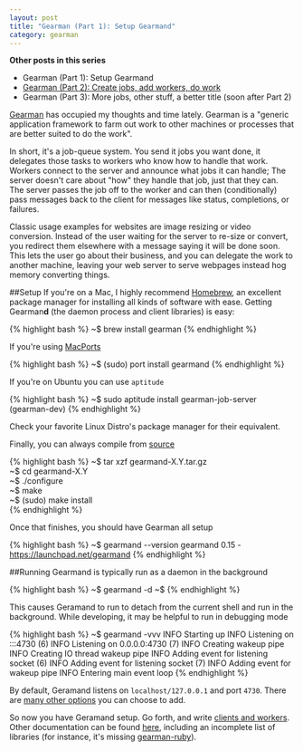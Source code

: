 ```yaml
---
layout: post
title: "Gearman (Part 1): Setup Gearmand"
category: gearman
---
```


**Other posts in this series**
- Gearman (Part 1): Setup Gearmand
- [Gearman (Part 2): Create jobs, add workers, do work][10]
- Gearman (Part 3): More jobs, other stuff, a better title (soon after Part 2)


[Gearman][1] has occupied my thoughts and time lately.  Gearman is a "generic application framework to farm out work to other machines or processes that are better suited to do the work".

In short, it's a job-queue system.  You send it jobs you want done, it delegates those tasks to workers who know how to handle that work.  Workers 
connect to the server and announce what jobs it can handle; The server doesn't care about "how" they handle that job, just that they can.  The 
server passes the job off to the worker and can then (conditionally) pass messages back to the client for messages like status, completions, or failures.  

Classic usage examples for websites are image resizing or video conversion.  Instead of the user waiting for the server to re-size or convert, 
you redirect them elsewhere with a message saying it will be done soon.  This lets the user go about their business, and you can delegate the 
work to another machine, leaving your web server to serve webpages instead hog memory converting things.

##Setup
If you're on a Mac, I highly recommend [Homebrew][2], an excellent package manager for installing all kinds of software with ease.  Getting Gearman**d** (the daemon process and client libraries) is easy:

{% highlight bash %}
~$ brew install gearman
{% endhighlight %}

If you're using [MacPorts][3]

{% highlight bash %}
~$ (sudo) port install gearmand
{% endhighlight %}    

If you're on Ubuntu you can use `aptitude`

{% highlight bash %}
~$ sudo aptitude install gearman-job-server (gearman-dev)
{% endhighlight %}

Check your favorite Linux Distro's package manager for their equivalent.  

Finally, you can always compile from [source][4]

{% highlight bash %}
~$ tar xzf gearmand-X.Y.tar.gz  
~$ cd gearmand-X.Y  
~$ ./configure  
~$ make  
~$ (sudo) make install  
{% endhighlight %}

Once that finishes, you should have Gearman all setup

{% highlight bash %}
~$ gearmand --version
gearmand 0.15 - https://launchpad.net/gearmand
{% endhighlight %}

##Running
Gearmand is typically run as a daemon in the background

{% highlight bash %}
~$ gearmand -d
~$ 
{% endhighlight %}

This causes Geramand to run to detach from the current shell and run in the background.  While developing, it may be helpful to run in debugging mode

{% highlight bash %}
~$ gearmand -vvv
 INFO Starting up
 INFO Listening on :::4730 (6)
 INFO Listening on 0.0.0.0:4730 (7)
 INFO Creating wakeup pipe
 INFO Creating IO thread wakeup pipe
 INFO Adding event for listening socket (6)
 INFO Adding event for listening socket (7)
 INFO Adding event for wakeup pipe
 INFO Entering main event loop
{% endhighlight %}     

By default, Geramand listens on `localhost/127.0.0.1` and port `4730`.  There are [many other options][5] you can choose to add.

So now you have Geramand setup.  Go forth, and write [clients and workers][6].  Other documentation can be found [here][7], including an incomplete list 
of libraries (for instance, it's missing [gearman-ruby][8]).

[1]: http://gearman.org/
[2]: https://github.com/mxcl/homebrew
[3]: http://www.macports.org/
[4]: http://gearman.org/index.php?id=download
[5]: http://gearman.org/index.php?id=manual:job_server
[6]: http://gearman.org/index.php?id=getting_started#client_and_worker_api
[7]: http://gearman.org/index.php?id=documentation
[8]: https://rubygems.org/gems/gearman-ruby
[10]: /gearman/2011/02/21/more-gearman.html